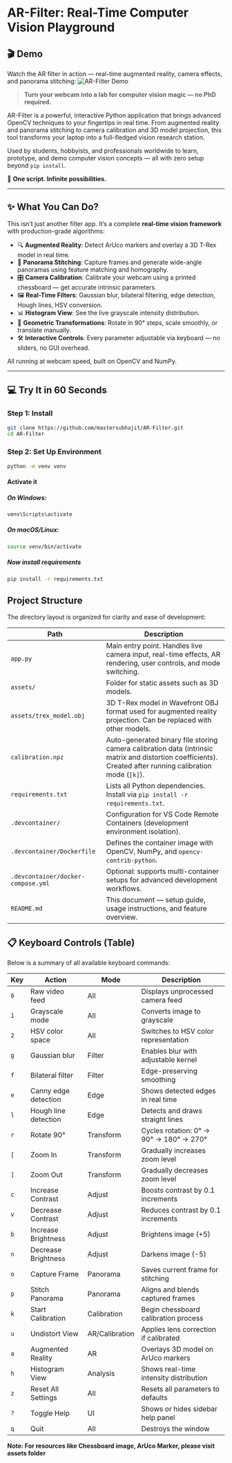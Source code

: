 # AR-Filter: Real-Time Computer Vision Playground
## 🎬 Demo

Watch the AR filter in action — real-time augmented reality, camera effects, and panorama stitching:
![AR-Filter Demo](https://github.com/mastersubhajit/AR-Filter/blob/master/assets/demo.gif)

> **Turn your webcam into a lab for computer vision magic — no PhD required.**

AR-Filter is a powerful, interactive Python application that brings advanced OpenCV techniques to your fingertips in real time. From augmented reality and panorama stitching to camera calibration and 3D model projection, this tool transforms your laptop into a full-fledged vision research station.

Used by students, hobbyists, and professionals worldwide to learn, prototype, and demo computer vision concepts — all with zero setup beyond `pip install`.

🎯 **One script. Infinite possibilities.**

---

## ✨ What You Can Do?

This isn’t just another filter app. It’s a complete **real-time vision framework** with production-grade algorithms:

- 🔍 **Augmented Reality**: Detect ArUco markers and overlay a 3D T-Rex model in real time.
- 📸 **Panorama Stitching**: Capture frames and generate wide-angle panoramas using feature matching and homography.
- 🎛️ **Camera Calibration**: Calibrate your webcam using a printed chessboard — get accurate intrinsic parameters.
- 🖼️ **Real-Time Filters**: Gaussian blur, bilateral filtering, edge detection, Hough lines, HSV conversion.
- 📊 **Histogram View**: See the live grayscale intensity distribution.
- 🔄 **Geometric Transformations**: Rotate in 90° steps, scale smoothly, or translate manually.
- 🛠️ **Interactive Controls**: Every parameter adjustable via keyboard — no sliders, no GUI overhead.

All running at webcam speed, built on OpenCV and NumPy.

---

## 💻 Try It in 60 Seconds

### Step 1: Install
```bash
git clone https://github.com/mastersubhajit/AR-Filter.git
cd AR-Filter
```
### Step 2: Set Up Environment
```bash
python -m venv venv
```
#### Activate it
##### On Windows:
```bash
venv\Scripts\activate
```
##### On macOS/Linux:
```bash
source venv/bin/activate
```
##### Now install requirements
```bash
pip install -r requirements.txt
```

## Project Structure
The directory layout is organized for clarity and ease of development:

| Path | Description |
|------|-------------|
| `app.py` | Main entry point. Handles live camera input, real-time effects, AR rendering, user controls, and mode switching. |
| `assets/` | Folder for static assets such as 3D models. |
| `assets/trex_model.obj` | 3D T-Rex model in Wavefront OBJ format used for augmented reality projection. Can be replaced with other models. |
| `calibration.npz` | Auto-generated binary file storing camera calibration data (intrinsic matrix and distortion coefficients). Created after running calibration mode (`[k]`). |
| `requirements.txt` | Lists all Python dependencies. Install via `pip install -r requirements.txt`. |
| `.devcontainer/` | Configuration for VS Code Remote Containers (development environment isolation). |
| `.devcontainer/Dockerfile` | Defines the container image with OpenCV, NumPy, and `opencv-contrib-python`. |
| `.devcontainer/docker-compose.yml` | Optional: supports multi-container setups for advanced development workflows. |
| `README.md` | This document — setup guide, usage instructions, and feature overview. |

## 📋 Keyboard Controls (Table)

Below is a summary of all available keyboard commands:

| Key | Action | Mode | Description |
|-----|--------|------|-------------|
| `0` | Raw video feed | All | Displays unprocessed camera feed |
| `1` | Grayscale mode | All | Converts image to grayscale |
| `2` | HSV color space | All | Switches to HSV color representation |
| `g` | Gaussian blur | Filter | Enables blur with adjustable kernel |
| `f` | Bilateral filter | Filter | Edge-preserving smoothing |
| `e` | Canny edge detection | Edge | Shows detected edges in real time |
| `l` | Hough line detection | Edge | Detects and draws straight lines |
| `r` | Rotate 90° | Transform | Cycles rotation: 0° → 90° → 180° → 270° |
| `[` | Zoom In | Transform | Gradually increases zoom level |
| `]` | Zoom Out | Transform | Gradually decreases zoom level |
| `c` | Increase Contrast | Adjust | Boosts contrast by 0.1 increments |
| `v` | Decrease Contrast | Adjust | Reduces contrast by 0.1 increments |
| `b` | Increase Brightness | Adjust | Brightens image (+5) |
| `n` | Decrease Brightness | Adjust | Darkens image (-5) |
| `o` | Capture Frame | Panorama | Saves current frame for stitching |
| `p` | Stitch Panorama | Panorama | Aligns and blends captured frames |
| `k` | Start Calibration | Calibration | Begin chessboard calibration process |
| `u` | Undistort View | AR/Calibration | Applies lens correction if calibrated |
| `a` | Augmented Reality | AR | Overlays 3D model on ArUco markers |
| `h` | Histogram View | Analysis | Shows real-time intensity distribution |
| `z` | Reset All Settings | All | Resets all parameters to defaults |
| `?` | Toggle Help | UI | Shows or hides sidebar help panel |
| `q` | Quit | All | Destroys the window |


**Note: For resources like Chessboard image, ArUco Marker, please visit assets folder**
